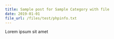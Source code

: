 ```yaml
---
title: Sample post for Sample Category with file
date: 2019-01-01
file_url: /files/test/phpinfo.txt
---
```



Lorem ipsum sit amet
